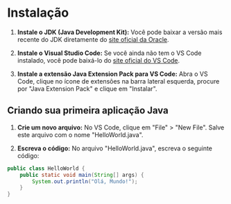 # Instalação

1. **Instale o JDK (Java Development Kit):** Você pode baixar a versão mais recente do JDK diretamente do [site oficial da Oracle](https://www.oracle.com/java/technologies/javase-jdk11-downloads.html).

2. **Instale o Visual Studio Code:** Se você ainda não tem o VS Code instalado, você pode baixá-lo do [site oficial do VS Code](https://code.visualstudio.com/).

3. **Instale a extensão Java Extension Pack para VS Code:** Abra o VS Code, clique no ícone de extensões na barra lateral esquerda, procure por "Java Extension Pack" e clique em "Instalar".

## Criando sua primeira aplicação Java

1. **Crie um novo arquivo:** No VS Code, clique em "File" > "New File". Salve este arquivo com o nome "HelloWorld.java".

2. **Escreva o código:** No arquivo "HelloWorld.java", escreva o seguinte código:

```java
public class HelloWorld {
    public static void main(String[] args) {
        System.out.println("Olá, Mundo!");
    }
}